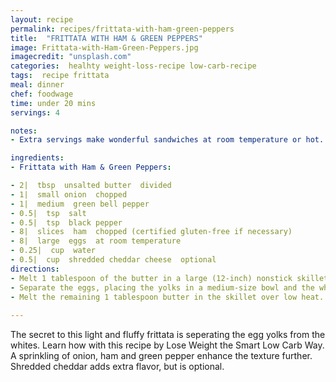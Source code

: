 ```yaml
---
layout: recipe
permalink: recipes/frittata-with-ham-green-peppers
title:  "FRITTATA WITH HAM & GREEN PEPPERS"
image: Frittata-with-Ham-Green-Peppers.jpg
imagecredit: "unsplash.com"
categories:  healhty weight-loss-recipe low-carb-recipe
tags:  recipe frittata
meal: dinner
chef: foodwage
time: under 20 mins
servings: 4

notes:
- Extra servings make wonderful sandwiches at room temperature or hot. Refrigerate the frittata for up to two days. To reheat: Place the frittata on a baking sheet coated with cooking spray, cover, and bake at 350°F for about 10 minutes.

ingredients:
- Frittata with Ham & Green Peppers:

- 2|  tbsp  unsalted butter  divided
- 1|  small onion  chopped
- 1|  medium  green bell pepper
- 0.5|  tsp  salt
- 0.5|  tsp  black pepper
- 8|  slices  ham  chopped (certified gluten-free if necessary)
- 8|  large  eggs  at room temperature
- 0.25|  cup  water
- 0.5|  cup  shredded cheddar cheese  optional
directions:
- Melt 1 tablespoon of the butter in a large (12-inch) nonstick skillet over low heat. Add the onion, bell pepper, 0.25| teaspoon of the salt and 0.25| teaspoon of the pepper. Cook, stirring occasionally, until tender-crisp, 3 to 4 minutes. Stir in the ham and cook for 1 minute, stirring occasionally. Transfer to a plate.
- Separate the eggs, placing the yolks in a medium-size bowl and the whites in a large bowl. Lightly beat the yolks with the water, the remaining 0.25| teaspoon salt and the remaining 0.25| teaspoon pepper. Beat the egg whites until they form stiff peaks. Fold the yolks into the whites.
- Melt the remaining 1 tablespoon butter in the skillet over low heat. Pour in the eggs and spread them evenly with a rubber spatula. Scatter the ham mixture and cheese (if using) over the top, cover, and cook until the eggs are set, 25 to 30 minutes. Slide the frittata onto a plate and serve immediately (puffiness will subside in 5 to 7 minutes).
    
---
```

The secret to this light and fluffy frittata is seperating the egg yolks from the whites. Learn how with this recipe by Lose Weight the Smart Low Carb Way. A sprinkling of onion, ham and green pepper enhance the texture further. Shredded cheddar adds extra flavor, but is optional.
```